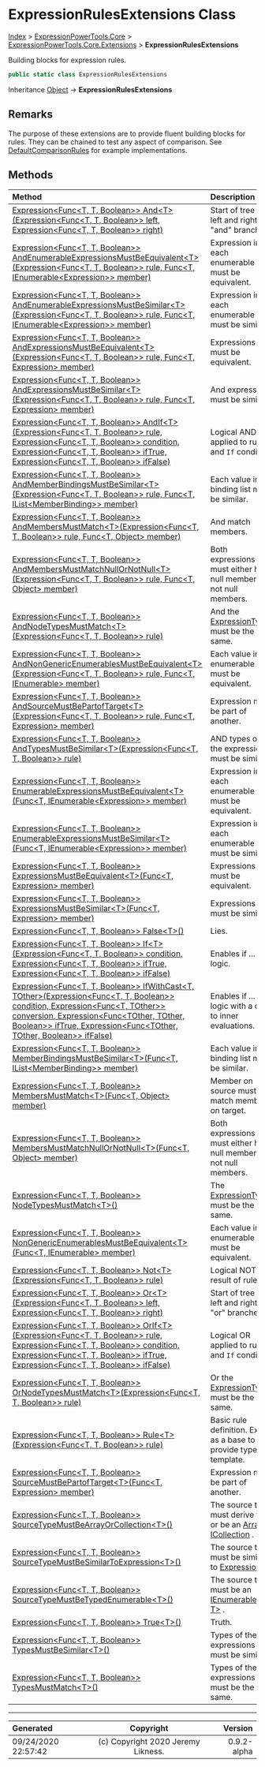﻿# ExpressionRulesExtensions Class

[Index](../index.md) > [ExpressionPowerTools.Core](ExpressionPowerTools.Core.a.md) > [ExpressionPowerTools.Core.Extensions](ExpressionPowerTools.Core.Extensions.n.md) > **ExpressionRulesExtensions**

Building blocks for expression rules.

```csharp
public static class ExpressionRulesExtensions
```

Inheritance [Object](https://docs.microsoft.com/dotnet/api/system.object) → **ExpressionRulesExtensions**

## Remarks

The purpose of these extensions are to provide fluent building blocks for rules. They
            can be chained to test any aspect of comparison. See [DefaultComparisonRules](ExpressionPowerTools.Core.Comparisons.DefaultComparisonRules.cs.md) for
            example implementations.

## Methods

| Method | Description |
| :-- | :-- |
| [Expression&lt;Func&lt;T, T, Boolean>> And&lt;T>(Expression&lt;Func&lt;T, T, Boolean>> left, Expression&lt;Func&lt;T, T, Boolean>> right)](ExpressionPowerTools.Core.Extensions.ExpressionRulesExtensions.And.m.md) | Start of tree with left and right "and" branches. |
| [Expression&lt;Func&lt;T, T, Boolean>> AndEnumerableExpressionsMustBeEquivalent&lt;T>(Expression&lt;Func&lt;T, T, Boolean>> rule, Func&lt;T, IEnumerable&lt;Expression>> member)](ExpressionPowerTools.Core.Extensions.ExpressionRulesExtensions.AndEnumerableExpressionsMustBeEquivalent.m.md) | Expression in each enumerable must be equivalent. |
| [Expression&lt;Func&lt;T, T, Boolean>> AndEnumerableExpressionsMustBeSimilar&lt;T>(Expression&lt;Func&lt;T, T, Boolean>> rule, Func&lt;T, IEnumerable&lt;Expression>> member)](ExpressionPowerTools.Core.Extensions.ExpressionRulesExtensions.AndEnumerableExpressionsMustBeSimilar.m.md) | Expression in each enumerable must be similar. |
| [Expression&lt;Func&lt;T, T, Boolean>> AndExpressionsMustBeEquivalent&lt;T>(Expression&lt;Func&lt;T, T, Boolean>> rule, Func&lt;T, Expression> member)](ExpressionPowerTools.Core.Extensions.ExpressionRulesExtensions.AndExpressionsMustBeEquivalent.m.md) | Expressions must be equivalent. |
| [Expression&lt;Func&lt;T, T, Boolean>> AndExpressionsMustBeSimilar&lt;T>(Expression&lt;Func&lt;T, T, Boolean>> rule, Func&lt;T, Expression> member)](ExpressionPowerTools.Core.Extensions.ExpressionRulesExtensions.AndExpressionsMustBeSimilar.m.md) | And expressions must be similar. |
| [Expression&lt;Func&lt;T, T, Boolean>> AndIf&lt;T>(Expression&lt;Func&lt;T, T, Boolean>> rule, Expression&lt;Func&lt;T, T, Boolean>> condition, Expression&lt;Func&lt;T, T, Boolean>> ifTrue, Expression&lt;Func&lt;T, T, Boolean>> ifFalse)](ExpressionPowerTools.Core.Extensions.ExpressionRulesExtensions.AndIf.m.md) | Logical AND applied to rule and `If` condition. |
| [Expression&lt;Func&lt;T, T, Boolean>> AndMemberBindingsMustBeSimilar&lt;T>(Expression&lt;Func&lt;T, T, Boolean>> rule, Func&lt;T, IList&lt;MemberBinding>> member)](ExpressionPowerTools.Core.Extensions.ExpressionRulesExtensions.AndMemberBindingsMustBeSimilar.m.md) | Each value in the binding list must be similar. |
| [Expression&lt;Func&lt;T, T, Boolean>> AndMembersMustMatch&lt;T>(Expression&lt;Func&lt;T, T, Boolean>> rule, Func&lt;T, Object> member)](ExpressionPowerTools.Core.Extensions.ExpressionRulesExtensions.AndMembersMustMatch.m.md) | And match members. |
| [Expression&lt;Func&lt;T, T, Boolean>> AndMembersMustMatchNullOrNotNull&lt;T>(Expression&lt;Func&lt;T, T, Boolean>> rule, Func&lt;T, Object> member)](ExpressionPowerTools.Core.Extensions.ExpressionRulesExtensions.AndMembersMustMatchNullOrNotNull.m.md) | Both expressions must either have null members, or not null members. |
| [Expression&lt;Func&lt;T, T, Boolean>> AndNodeTypesMustMatch&lt;T>(Expression&lt;Func&lt;T, T, Boolean>> rule)](ExpressionPowerTools.Core.Extensions.ExpressionRulesExtensions.AndNodeTypesMustMatch.m.md) | And the [ExpressionType](https://docs.microsoft.com/dotnet/api/system.linq.expressions.expressiontype) must be the same. |
| [Expression&lt;Func&lt;T, T, Boolean>> AndNonGenericEnumerablesMustBeEquivalent&lt;T>(Expression&lt;Func&lt;T, T, Boolean>> rule, Func&lt;T, IEnumerable> member)](ExpressionPowerTools.Core.Extensions.ExpressionRulesExtensions.AndNonGenericEnumerablesMustBeEquivalent.m.md) | Each value in the enumerable must be equivalent. |
| [Expression&lt;Func&lt;T, T, Boolean>> AndSourceMustBePartofTarget&lt;T>(Expression&lt;Func&lt;T, T, Boolean>> rule, Func&lt;T, Expression> member)](ExpressionPowerTools.Core.Extensions.ExpressionRulesExtensions.AndSourceMustBePartofTarget.m.md) | Expression must be part of another. |
| [Expression&lt;Func&lt;T, T, Boolean>> AndTypesMustBeSimilar&lt;T>(Expression&lt;Func&lt;T, T, Boolean>> rule)](ExpressionPowerTools.Core.Extensions.ExpressionRulesExtensions.AndTypesMustBeSimilar.m.md) | AND types of the expressions must be similar. |
| [Expression&lt;Func&lt;T, T, Boolean>> EnumerableExpressionsMustBeEquivalent&lt;T>(Func&lt;T, IEnumerable&lt;Expression>> member)](ExpressionPowerTools.Core.Extensions.ExpressionRulesExtensions.EnumerableExpressionsMustBeEquivalent.m.md) | Expression in each enumerable must be equivalent. |
| [Expression&lt;Func&lt;T, T, Boolean>> EnumerableExpressionsMustBeSimilar&lt;T>(Func&lt;T, IEnumerable&lt;Expression>> member)](ExpressionPowerTools.Core.Extensions.ExpressionRulesExtensions.EnumerableExpressionsMustBeSimilar.m.md) | Expression in each enumerable must be similar. |
| [Expression&lt;Func&lt;T, T, Boolean>> ExpressionsMustBeEquivalent&lt;T>(Func&lt;T, Expression> member)](ExpressionPowerTools.Core.Extensions.ExpressionRulesExtensions.ExpressionsMustBeEquivalent.m.md) | Expressions must be equivalent. |
| [Expression&lt;Func&lt;T, T, Boolean>> ExpressionsMustBeSimilar&lt;T>(Func&lt;T, Expression> member)](ExpressionPowerTools.Core.Extensions.ExpressionRulesExtensions.ExpressionsMustBeSimilar.m.md) | Expressions must be similar. |
| [Expression&lt;Func&lt;T, T, Boolean>> False&lt;T>()](ExpressionPowerTools.Core.Extensions.ExpressionRulesExtensions.False.m.md) | Lies. |
| [Expression&lt;Func&lt;T, T, Boolean>> If&lt;T>(Expression&lt;Func&lt;T, T, Boolean>> condition, Expression&lt;Func&lt;T, T, Boolean>> ifTrue, Expression&lt;Func&lt;T, T, Boolean>> ifFalse)](ExpressionPowerTools.Core.Extensions.ExpressionRulesExtensions.If.m.md) | Enables if ... then logic. |
| [Expression&lt;Func&lt;T, T, Boolean>> IfWithCast&lt;T, TOther>(Expression&lt;Func&lt;T, T, Boolean>> condition, Expression&lt;Func&lt;T, TOther>> conversion, Expression&lt;Func&lt;TOther, TOther, Boolean>> ifTrue, Expression&lt;Func&lt;TOther, TOther, Boolean>> ifFalse)](ExpressionPowerTools.Core.Extensions.ExpressionRulesExtensions.IfWithCast.m.md) | Enables if ... then logic with a cast to inner evaluations. |
| [Expression&lt;Func&lt;T, T, Boolean>> MemberBindingsMustBeSimilar&lt;T>(Func&lt;T, IList&lt;MemberBinding>> member)](ExpressionPowerTools.Core.Extensions.ExpressionRulesExtensions.MemberBindingsMustBeSimilar.m.md) | Each value in the binding list must be similar. |
| [Expression&lt;Func&lt;T, T, Boolean>> MembersMustMatch&lt;T>(Func&lt;T, Object> member)](ExpressionPowerTools.Core.Extensions.ExpressionRulesExtensions.MembersMustMatch.m.md) | Member on source must match member on target. |
| [Expression&lt;Func&lt;T, T, Boolean>> MembersMustMatchNullOrNotNull&lt;T>(Func&lt;T, Object> member)](ExpressionPowerTools.Core.Extensions.ExpressionRulesExtensions.MembersMustMatchNullOrNotNull.m.md) | Both expressions must either have null members, or not null members. |
| [Expression&lt;Func&lt;T, T, Boolean>> NodeTypesMustMatch&lt;T>()](ExpressionPowerTools.Core.Extensions.ExpressionRulesExtensions.NodeTypesMustMatch.m.md) | The [ExpressionType](https://docs.microsoft.com/dotnet/api/system.linq.expressions.expressiontype) must be the same. |
| [Expression&lt;Func&lt;T, T, Boolean>> NonGenericEnumerablesMustBeEquivalent&lt;T>(Func&lt;T, IEnumerable> member)](ExpressionPowerTools.Core.Extensions.ExpressionRulesExtensions.NonGenericEnumerablesMustBeEquivalent.m.md) | Each value in the enumerable must be equivalent. |
| [Expression&lt;Func&lt;T, T, Boolean>> Not&lt;T>(Expression&lt;Func&lt;T, T, Boolean>> rule)](ExpressionPowerTools.Core.Extensions.ExpressionRulesExtensions.Not.m.md) | Logical NOT of result of rule. |
| [Expression&lt;Func&lt;T, T, Boolean>> Or&lt;T>(Expression&lt;Func&lt;T, T, Boolean>> left, Expression&lt;Func&lt;T, T, Boolean>> right)](ExpressionPowerTools.Core.Extensions.ExpressionRulesExtensions.Or.m.md) | Start of tree with left and right "or" branches. |
| [Expression&lt;Func&lt;T, T, Boolean>> OrIf&lt;T>(Expression&lt;Func&lt;T, T, Boolean>> rule, Expression&lt;Func&lt;T, T, Boolean>> condition, Expression&lt;Func&lt;T, T, Boolean>> ifTrue, Expression&lt;Func&lt;T, T, Boolean>> ifFalse)](ExpressionPowerTools.Core.Extensions.ExpressionRulesExtensions.OrIf.m.md) | Logical OR applied to rule and `If` condition. |
| [Expression&lt;Func&lt;T, T, Boolean>> OrNodeTypesMustMatch&lt;T>(Expression&lt;Func&lt;T, T, Boolean>> rule)](ExpressionPowerTools.Core.Extensions.ExpressionRulesExtensions.OrNodeTypesMustMatch.m.md) | Or the [ExpressionType](https://docs.microsoft.com/dotnet/api/system.linq.expressions.expressiontype) must be the same. |
| [Expression&lt;Func&lt;T, T, Boolean>> Rule&lt;T>(Expression&lt;Func&lt;T, T, Boolean>> rule)](ExpressionPowerTools.Core.Extensions.ExpressionRulesExtensions.Rule.m.md) | Basic rule definition. Exists as a base to provide typed template. |
| [Expression&lt;Func&lt;T, T, Boolean>> SourceMustBePartofTarget&lt;T>(Func&lt;T, Expression> member)](ExpressionPowerTools.Core.Extensions.ExpressionRulesExtensions.SourceMustBePartofTarget.m.md) | Expression must be part of another. |
| [Expression&lt;Func&lt;T, T, Boolean>> SourceTypeMustBeArrayOrCollection&lt;T>()](ExpressionPowerTools.Core.Extensions.ExpressionRulesExtensions.SourceTypeMustBeArrayOrCollection.m.md) | The source type must derive from or be an [Array](https://docs.microsoft.com/dotnet/api/system.array) or [ICollection](https://docs.microsoft.com/dotnet/api/system.collections.icollection) . |
| [Expression&lt;Func&lt;T, T, Boolean>> SourceTypeMustBeSimilarToExpression&lt;T>()](ExpressionPowerTools.Core.Extensions.ExpressionRulesExtensions.SourceTypeMustBeSimilarToExpression.m.md) | The source type must be similar to [Expression](https://docs.microsoft.com/dotnet/api/system.linq.expressions.expression) . |
| [Expression&lt;Func&lt;T, T, Boolean>> SourceTypeMustBeTypedEnumerable&lt;T>()](ExpressionPowerTools.Core.Extensions.ExpressionRulesExtensions.SourceTypeMustBeTypedEnumerable.m.md) | The source type must be an [IEnumerable&lt;out T>](https://docs.microsoft.com/dotnet/api/system.collections.generic.ienumerable-1) . |
| [Expression&lt;Func&lt;T, T, Boolean>> True&lt;T>()](ExpressionPowerTools.Core.Extensions.ExpressionRulesExtensions.True.m.md) | Truth. |
| [Expression&lt;Func&lt;T, T, Boolean>> TypesMustBeSimilar&lt;T>()](ExpressionPowerTools.Core.Extensions.ExpressionRulesExtensions.TypesMustBeSimilar.m.md) | Types of the expressions must be similar. |
| [Expression&lt;Func&lt;T, T, Boolean>> TypesMustMatch&lt;T>()](ExpressionPowerTools.Core.Extensions.ExpressionRulesExtensions.TypesMustMatch.m.md) | Types of the expressions must be the same. |

---

| Generated | Copyright | Version |
| :-- | :-: | --: |
| 09/24/2020 22:57:42 | (c) Copyright 2020 Jeremy Likness. | 0.9.2-alpha |
